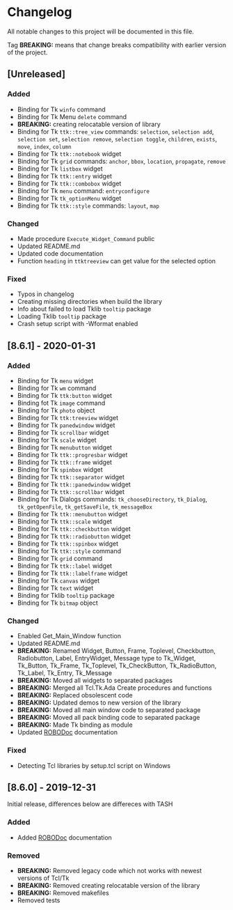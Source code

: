 # Changelog
All notable changes to this project will be documented in this file.

Tag **BREAKING:** means that change breaks compatibility with earlier version
of the project.

## [Unreleased]

### Added
- Binding for Tk `winfo` command
- Binding for Tk Menu `delete` command
- **BREAKING:** creating relocatable version of library
- Binding for Tk `ttk::tree_view` commands: `selection`, `selection add`,
  `selection set`, `selection remove`, `selection toggle`, `children`,
  `exists`, `move`, `index`, `column`
- Binding for Tk `ttk::notebook` widget
- Binding for Tk `grid` commands: `anchor`, `bbox`, `location`, `propagate`,
  `remove`
- Binding for Tk `listbox` widget
- Binding for Tk `ttk::entry` widget
- Binding for Tk `ttk::combobox` widget
- Binding for Tk `menu` command: `entryconfigure`
- Binding for Tk `tk_optionMenu` widget
- Binding for Tk `ttk::style` commands: `layout`, `map`

### Changed
- Made procedure `Execute_Widget_Command` public
- Updated README.md
- Updated code documentation
- Function `heading` in `ttktreeview` can get value for the selected option

### Fixed
- Typos in changelog
- Creating missing directories when build the library
- Info about failed to load Tklib `tooltip` package
- Loading Tklib `tooltip` package
- Crash setup script with -Wformat enabled

## [8.6.1] - 2020-01-31

### Added
- Binding for Tk `menu` widget
- Binding for Tk `wm` command
- Binding for Tk `ttk:button` widget
- Binding fot Tk `image` command
- Binding for Tk `photo` object
- Binding for Tk `ttk:treeview` widget
- Binding for Tk `panedwindow` widget
- Binding for Tk `scrollbar` widget
- Binding for Tk `scale` widget
- Binding for Tk `menubutton` widget
- Binding for Tk `ttk::progresbar` widget
- Binding for Tk `ttk::frame` widget
- Binding for Tk `spinbox` widget
- Binding for Tk `ttk::separator` widget
- Binding for Tk `ttk::panedwindow` widget
- Binding for Tk `ttk::scrollbar` widget
- Binding for Tk Dialogs commands: `tk_chooseDirectory`, `tk_Dialog`,
  `tk_getOpenFile`, `tk_getSaveFile`, `tk_messageBox`
- Binding for Tk `ttk::menubutton` widget
- Binding for Tk `ttk::scale` widget
- Binding for Tk `ttk::checkbutton` widget
- Binding for Tk `ttk::radiobutton` widget
- Binding for Tk `ttk::spinbox` widget
- Binding for Tk `ttk::style` command
- Binding for Tk `grid` command
- Binding for Tk `ttk::label` widget
- Binding for Tk `ttk::labelframe` widget
- Binding for Tk `canvas` widget
- Binding for Tk `text` widget
- Binding for Tklib `tooltip` package
- Binding for Tk `bitmap` object

### Changed
- Enabled Get\_Main\_Window function
- Updated README.md
- **BREAKING:** Renamed Widget, Button, Frame, Toplevel, Checkbutton,
  Radiobutton, Label, EntryWidget, Message type to Tk\_Widget, Tk\_Button,
  Tk\_Frame, Tk\_Toplevel, Tk\_CheckButton, Tk\_RadioButton, Tk\_Label,
  Tk\_Entry, Tk\_Message
- **BREAKING:** Moved all widgets to separated packages
- **BREAKING:** Merged all Tcl.Tk.Ada Create procedures and functions
- **BREAKING:** Replaced obsolescent code
- **BREAKING:** Updated demos to new version of the library
- **BREAKING:** Moved all main window code to separated package
- **BREAKING:** Moved all pack binding code to separated package
- **BREAKING:** Made Tk binding as module
- Updated [ROBODoc](https://rfsber.home.xs4all.nl/Robo/) documentation

### Fixed
- Detecting Tcl libraries by setup.tcl script on Windows

## [8.6.0] - 2019-12-31
Initial release, differences below are differeces with TASH

### Added
- Added [ROBODoc](https://rfsber.home.xs4all.nl/Robo/) documentation

### Removed
- **BREAKING:** Removed legacy code which not works with newest versions of
            Tcl/Tk
- **BREAKING:** Removed creating relocatable version of the library
- **BREAKING:** Removed makefiles
- Removed tests
